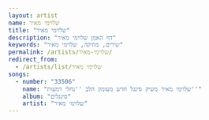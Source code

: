 ```yaml
---
layout: artist
name: שלוימי מאיר
title: "שלוימי מאיר"
description: "דף האמן שלוימי מאיר"
keywords: "שירים, מוזיקה, שלוימי מאיר"
permalink: /artists/שלוימי-מאיר/
redirect_from:
  - /artists/list/שלוימי מאיר
songs:
  - number: "33506"
    name: "שלוימי מאיר משיק סינגל חדש מעומק הלב ''נחלי דמעות''"
    album: "סינגלים"
    artist: "שלוימי מאיר"
---
```

